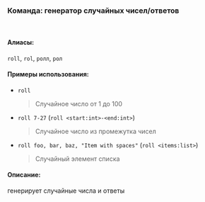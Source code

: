### **Команда: генератор случайных чисел/ответов**
<br>

#### **Алиасы**:
`roll`, `rol`, `ролл`, `рол`


#### **Примеры использования**:
- `roll`
  > Случайное число от 1 до 100
- `roll 7-27` (`roll <start:int>-<end:int>`)
  > Случайное число из промежутка чисел
- `roll foo, bar, baz, "Item with spaces"` (`roll <items:list>`)
  > Случайный элемент списка


#### **Описание**:
генерирует случайные числа и ответы
